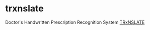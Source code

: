 # trxnslate
Doctor's Handwritten Prescription Recognition System
[TRxNSLATE](https://trxnslate-streamlit-uv7qigoz4a-et.a.run.app/)

